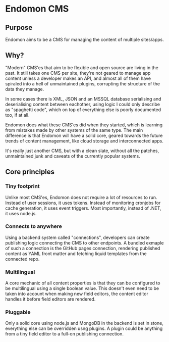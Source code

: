 # Endomon CMS

## Purpose
Endomon aims to be a CMS for managing the content of multiple sites/apps.

## Why?
"Modern" CMS'es that aim to be flexible and open source are living in the past. It still takes one CMS per site, they're not geared to manage app content unless a developer makes an API, and almost all of them have spiraled into a hell of unmaintained plugins, corrupting the structure of the data they manage.

In some cases there is XML, JSON and an MSSQL database serialising and deserialising content between eachother, using logic I could only describe as "spaghetti code", which on top of everything else is poorly documented too, if at all.

Endomon does what these CMS'es did when they started, which is learning from mistakes made by other systems of the same type. The main difference is that Endomon will have a solid core, geared towards the future trends of content management, like cloud storage and interconnected apps.

It's really just another CMS, but with a clean slate, without all the patches, unmaintained junk and caveats of the currently popular systems.

## Core principles
### Tiny footprint
Unlike most CMS'es, Endomon does not require a lot of resources to run. Instead of user sessions, it uses tokens. Instead of monitoring cronjobs for cache generation, it uses event triggers. Most importantly, instead of .NET, it uses node.js.

### Connects to anywhere
Using a backend system called "connections", developers can create publishing logic connecting the CMS to other endpoints. A bundled exmaple of such a connection is the GitHub pages connection, rendering published content as YAML front matter and fetching liquid templates from the connected repo.

### Multilingual
A core mechanic of all content properties is that they can be configured to be multilingual using a single boolean value. This doesn't even need to be taken into account when making new field editors, the content editor handles it before field editors are rendered.

### Pluggable
Only a solid core using node.js and MongoDB in the backend is set in stone, everything else can be overridden usng plugins. A plugin could be anything from a tiny field editor to a full-on publishing connection. 

